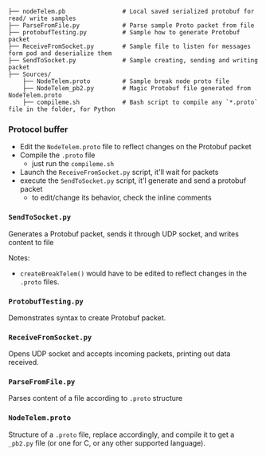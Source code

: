 ```
├── nodeTelem.pb                # Local saved serialized protobuf for read/ write samples
├── ParseFromFile.py            # Parse sample Proto packet from file
├── protobufTesting.py          # Sample how to generate Protobuf packet
├── ReceiveFromSocket.py        # Sample file to listen for messages form pod and deserialize them
├── SendToSocket.py             # Sample creating, sending and writing packet
├── Sources/              
    ├── NodeTelem.proto         # Sample break node proto file
    ├── NodeTelem_pb2.py        # Magic Protobuf file generated from NodeTelem.proto
    ├── compileme.sh            # Bash script to compile any `*.proto` file in the folder, for Python 
```

### Protocol buffer
- Edit the `NodeTelem.proto` file to reflect changes on the Protobuf packet
- Compile the `.proto` file
    - just run the `compileme.sh`
- Launch the `ReceiveFromSocket.py` script, it'll wait for packets
- execute the `SendToSocket.py` script, it'l generate and send a protobuf packet 
    - to edit/change its behavior, check the inline comments 

### `SendToSocket.py`
Generates a Protobuf packet, sends it through UDP socket, and writes content to file

Notes:
- `createBreakTelem()` would have to be edited to reflect changes in the `.proto` files.

### `ProtobufTesting.py`
Demonstrates syntax to create Protobuf packet.

### `ReceiveFromSocket.py`
Opens UDP socket and accepts incoming packets, printing out data received.

### `ParseFromFile.py`
Parses content of a file according to `.proto` structure

### `NodeTelem.proto`
Structure of a `.proto` file, replace accordingly, and compile it to get a `_pb2.py` file (or one for C, or any other supported language). 
